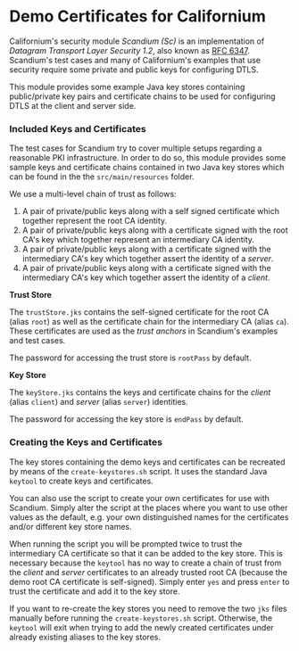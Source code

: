 # Demo Certificates for Californium

Californium's security module *Scandium (Sc)* is an implementation of _Datagram Transport Layer Security 1.2_, also
known as [RFC 6347](http://tools.ietf.org/html/rfc6347). Scandium's test cases and many of Californium's examples that use security require some private and public keys for configuring DTLS.

This module provides some example Java key stores containing public/private key pairs and certificate chains to be used for configuring DTLS at the client and server side. 

### Included Keys and Certificates

The test cases for Scandium try to cover multiple setups regarding a reasonable PKI infrastructure. In order to do so, this module provides some sample keys and certificate chains contained in two Java key stores which can be found in the 
the `src/main/resources` folder.

We use a multi-level chain of trust as follows:

1. A pair of private/public keys along with a self signed certificate which together represent the root CA identity.
2. A pair of private/public keys along with a certificate signed with the root CA's key which together represent an intermediary CA identity.
3. A pair of private/public keys along with a certificate signed with the intermediary CA's key which together assert the identity of a *server*.
4. A pair of private/public keys along with a certificate signed with the intermediary CA's key which together assert the identity of a *client*.

**Trust Store**

The `trustStore.jks` contains the self-signed certificate for the root CA (alias `root`) as well as the certificate chain for the intermediary CA (alias `ca`). These certificates are used as the *trust anchors* in Scandium's examples and test cases.

The password for accessing the trust store is `rootPass` by default.

**Key Store**

The `keyStore.jks` contains the keys and certificate chains for the *client* (alias `client`) and *server* (alias  `server`) identities.

The password for accessing the key store is `endPass` by default.

### Creating the Keys and Certificates

The key stores containing the demo keys and certificates can be recreated by means of the `create-keystores.sh` script. It uses the standard Java `keytool` to create keys and certificates.

You can also use the script to create your own certificates for use with Scandium. Simply alter the script at the places where you want to use other values as the default, e.g. your own distinguished names for the certificates and/or different key store names.

When running the script you will be prompted twice to trust the intermediary CA certificate so that it can be added to the key store. This is necessary because the `keytool` has no way to create a chain of trust from the *client* and *server* certificates to an already trusted root CA (because the demo root CA certificate is self-signed). Simply enter `yes` and press `enter` to trust the certificate and add it to the key store.

If you want to re-create the key stores you need to remove the two `jks` files manually before running the `create-keystores.sh` script. Otherwise, the `keytool` will exit when trying to add the newly created certificates under already existing aliases to the key stores.